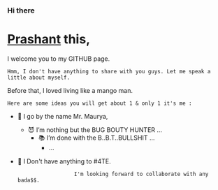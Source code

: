 ### Hi there 
#  [Prashant](https://github.com/Prashant918) this,

<!--
**Prashant918/Prashant918** is a ✨ _special_ ✨ repository because its `README.md` (this file) appears on your GitHub profile. -->

I welcome you to my GITHUB page. 

	Hmm, I don't have anything to share with you guys. Let me speak a little about myself.

Before that, I loved living like a mango man. 

	Here are some ideas you will get about 1 & only 1 it's me :

- 👻 I go by the name Mr. Maurya, 
   - 😈 I’m nothing but the BUG BOUTY HUNTER ...
      - 📚 I’m done with the B..B.T..BULLSHIT ...
      	 - ...
- 💝 I Don't have anything to #4TE.

						I'm looking forward to collaborate with any bada$$.
